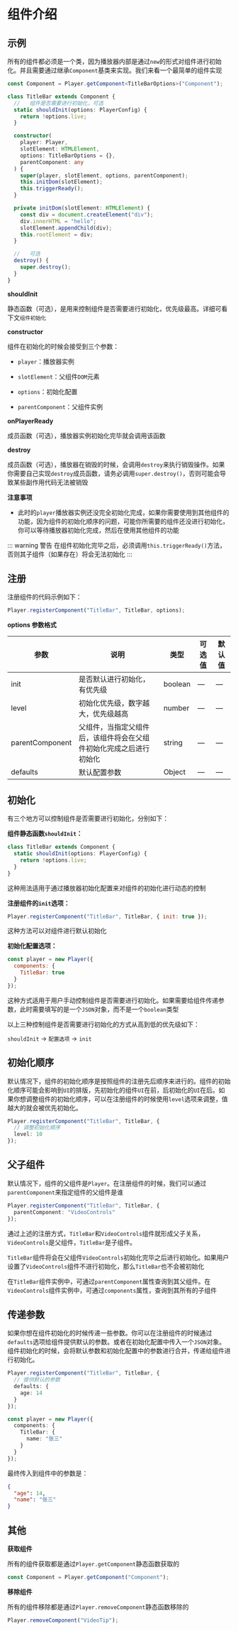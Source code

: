 # 组件介绍

## 示例

所有的组件都必须是一个类，因为播放器内部是通过`new`的形式对组件进行初始化。并且需要通过继承`Component`基类来实现。我们来看一个最简单的组件实现

```typescript
const Component = Player.getComponent<TitleBarOptions>("Component");

class TitleBar extends Component {
  //   组件是否需要进行初始化，可选
  static shouldInit(options: PlayerConfig) {
    return !options.live;
  }

  constructor(
    player: Player,
    slotElement: HTMLElement,
    options: TitleBarOptions = {},
    parentComponent: any
  ) {
    super(player, slotElement, options, parentComponent);
    this.initDom(slotElement);
    this.triggerReady();
  }

  private initDom(slotElement: HTMLElement) {
    const div = document.createElement("div");
    div.innerHTML = "hello";
    slotElement.appendChild(div);
    this.rootElement = div;
  }

  //   可选
  destroy() {
    super.destroy();
  }
}
```

**shouldInit**

静态函数（可选），是用来控制组件是否需要进行初始化，优先级最高。详细可看下文`组件初始化`

**constructor**

组件在初始化的时候会接受到三个参数：

- `player`：播放器实例

- `slotElement`：父组件`DOM`元素

- `options`：初始化配置

- `parentComponent`：父组件实例

**onPlayerReady**

成员函数（可选），播放器实例初始化完毕就会调用该函数

**destroy**

成员函数（可选），播放器在销毁的时候，会调用`destroy`来执行销毁操作。如果你需要自己实现`destroy`成员函数，请务必调用`super.destroy()`，否则可能会导致某些副作用代码无法被销毁

**注意事项**

- 此时的`player`播放器实例还没完全初始化完成，如果你需要使用到其他组件的功能，因为组件的初始化顺序的问题，可能你所需要的组件还没进行初始化，你可以等待播放器初始化完成，然后在使用其他组件的功能

::: warning 警告
在组件初始化完毕之后，必须调用`this.triggerReady()`方法，否则其子组件（如果存在）将会无法初始化
:::

## 注册

注册组件的代码示例如下：

```typescript
Player.registerComponent("TitleBar", TitleBar, options);
```

**options 参数格式**

| 参数            | 说明                                                               | 类型    | 可选值 | 默认值 |
| --------------- | ------------------------------------------------------------------ | ------- | ------ | ------ |
| init            | 是否默认进行初始化，有优先级                                       | boolean | —      | —      |
| level           | 初始化优先级，数字越大，优先级越高                                 | number  | —      | —      |
| parentComponent | 父组件，当指定父组件后，该组件将会在父组件初始化完成之后进行初始化 | string  | —      | —      |
| defaults        | 默认配置参数                                                       | Object  | —      | —      |

## 初始化

有三个地方可以控制组件是否需要进行初始化，分别如下：

**组件静态函数`shouldInit`：**

```typescript
class TitleBar extends Component {
  static shouldInit(options: PlayerConfig) {
    return !options.live;
  }
}
```

这种用法适用于通过播放器初始化配置来对组件的初始化进行动态的控制

**注册组件的`init`选项：**

```javascript
Player.registerComponent("TitleBar", TitleBar, { init: true });
```

这种方法可以对组件进行默认初始化

**初始化配置选项：**

```javascript
const player = new Player({
  components: {
    TitleBar: true
  }
});
```

这种方式适用于用户手动控制组件是否需要进行初始化。如果需要给组件传递参数，此时需要填写的是一个`JSON`对象，而不是一个`boolean`类型

以上三种控制组件是否需要进行初始化的方式从高到低的优先级如下：

`shouldInit` -> `配置选项` -> `init`

## 初始化顺序

默认情况下，组件的初始化顺序是按照组件的注册先后顺序来进行的。组件的初始化顺序可能会影响到`UI`的排版，先初始化的组件`UI`在前，后初始化的`UI`在后。如果你想调整组件的初始化顺序，可以在注册组件的时候使用`level`选项来调整，值越大的就会被优先初始化。

```typescript
Player.registerComponent("TitleBar", TitleBar, {
  // 调整初始化顺序
  level: 10
});
```

## 父子组件

默认情况下，组件的父组件是`Player`。在注册组件的时候，我们可以通过`parentComponent`来指定组件的父组件是谁

```typescript
Player.registerComponent("TitleBar", TitleBar, {
  parentComponent: "VideoControls"
});
```

通过上述的注册方式，`TitleBar`和`VideoControls`组件就形成父子关系，`VideoControls`是父组件，`TitleBar`是子组件。

`TitleBar`组件将会在父组件`VideoControls`初始化完毕之后进行初始化。如果用户设置了`VideoControls`组件不进行初始化，那么`TitleBar`也不会被初始化

在`TitleBar`组件实例中，可通过`parentComponent`属性查询到其父组件。在`VideoControls`组件实例中，可通过`components`属性，查询到其所有的子组件

## 传递参数

如果你想在组件初始化的时候传递一些参数。你可以在注册组件的时候通过`defaults`选项给组件提供默认的参数。或者在初始化配置中传入一个`JSON`对象。组件初始化的时候，会将默认参数和初始化配置中的参数进行合并，传递给组件进行初始化。

```typescript
Player.registerComponent("TitleBar", TitleBar, {
  // 提供默认的参数
  defaults: {
    age: 14
  }
});
```

```typescript
const player = new Player({
  components: {
    TitleBar: {
      name: "张三"
    }
  }
});
```

最终传入到组件中的参数是：

```json
{
  "age": 14,
  "name": "张三"
}
```

## 其他

**获取组件**

所有的组件获取都是通过`Player.getComponent`静态函数获取的

```typescript
const Component = Player.getComponent("Component");
```

**移除组件**

所有的组件移除都是通过`Player.removeComponent`静态函数移除的

```typescript
Player.removeComponent("VideoTip");
```
